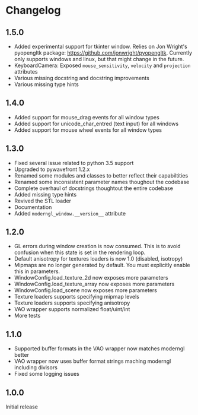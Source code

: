 # Changelog

## 1.5.0

* Added experimental support for tkinter window. Relies on
  Jon Wright's pyopengltk package: https://github.com/jonwright/pyopengltk.
  Currently only supports windows and linux, but that might change
  in the future.
* KeyboardCamera: Exposed `mouse_sensitivity`, `velocity` and `projection` attributes
* Various missing docstring and docstring improvements
* Various missing type hints

## 1.4.0

* Added support for mouse_drag events for all window types
* Added support for unicode_char_entred (text input) for all windows
* Added support for mouse wheel events for all window types

## 1.3.0

* Fixed several issue related to python 3.5 support
* Upgraded to pywavefront 1.2.x
* Renamed some modules and classes to better reflect their capabiltities
* Renamed some inconsistent parameter names thoughout the codebase
* Complete overhaul of docstrings thoughtout the entire codebase
* Added missing type hints
* Revived the STL loader
* Documentation
* Added `moderngl_window.__version__` attribute

## 1.2.0

* GL errors during window creation is now consumed. This is to avoid confusion when this state is set in the rendering loop.
* Default anisotropy for textures loaders is now 1.0 (disabled, isotropy)
* Mipmaps are no longer generated by default. You must explicitly enable this in parameters.
* WindowConfig.load_texture_2d now exposes more parameters
* WindowConfig.load_texture_array now exposes more parameters
* WindowConfig.load_scene now exposes more parameters
* Texture loaders supports specifying mipmap levels
* Texture loaders supports specifying anisotropy
* VAO wrapper supports normalized float/uint/int
* More tests

## 1.1.0

* Supported buffer formats in the VAO wrapper now matches moderngl better
* VAO wrapper now uses buffer format strings maching moderngl including divisors
* Fixed some logging issues

## 1.0.0

Initial release
